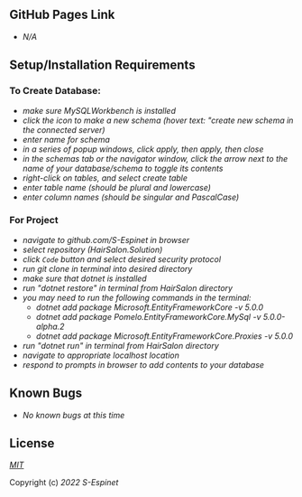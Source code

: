## GitHub Pages Link

* _N/A_

## Setup/Installation Requirements
### To Create Database:
* _make sure MySQLWorkbench is installed_
* _click the icon to make a new schema (hover text: "create new schema in the connected server)_
* _enter name for schema_
* _in a series of popup windows, click apply, then apply, then close_
* _in the schemas tab or the navigator window, click the arrow next to the name of your database/schema to toggle its contents_
* _right-click on tables, and select create table_
* _enter table name (should be plural and lowercase)_
* _enter column names (should be singular and PascalCase)_

### For Project

* _navigate to github.com/S-Espinet in browser_
* _select repository (HairSalon.Solution)_
* _click `Code` button and select desired security protocol_
* _run git clone in terminal into desired directory_
* _make sure that dotnet is installed_
* _run "dotnet restore" in terminal from HairSalon directory_
* _you may need to run the following commands in the terminal:_  
	*  _dotnet add package Microsoft.EntityFrameworkCore -v 5.0.0_ 
	* _dotnet add package Pomelo.EntityFrameworkCore.MySql -v 5.0.0-alpha.2_ 
	* _dotnet add package Microsoft.EntityFrameworkCore.Proxies -v 5.0.0_
* _run "dotnet run" in terminal from HairSalon directory_
* _navigate to appropriate localhost location_
* _respond to prompts in browser to add contents to your database_

## Known Bugs

* _No known bugs at this time_

## License

_[MIT](https://en.wikipedia.org/wiki/MIT_License)_

Copyright (c) _2022_ _S-Espinet_